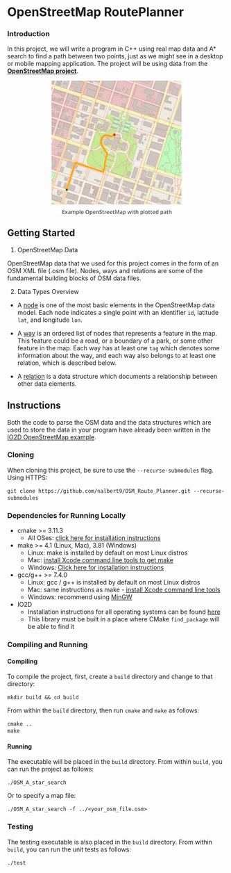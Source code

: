 #  OpenStreetMap RoutePlanner

### Introduction
In this project, we will write a program in C++ using real map data and A* search to find a path between two points, just as we might see in a desktop or mobile mapping application. The project will be using data from the [**OpenStreetMap project**](https://www.openstreetmap.org/#map=6/46.449/2.210).

<p align="center"> 
    <img src="Assets/OSM.jpg" align="middle" alt="drawing" width="300px"> 
</p>

## Getting Started

1. OpenStreetMap Data

OpenStreetMap data that we used for this project comes in the form of an OSM XML file (.osm file). Nodes, ways and relations are some of the fundamental building blocks of OSM data files.

2. Data Types Overview

- A [node](https://wiki.openstreetmap.org/wiki/Node) is one of the most basic elements in the OpenStreetMap data model. Each node indicates a single point with an identifier `id`, latitude `lat`, and longitude `lon`.

- A [way](https://wiki.openstreetmap.org/wiki/Way) is an ordered list of nodes that represents a feature in the map. This feature could be a road, or a boundary of a park, or some other feature in the map. Each way has at least one `tag` which denotes some information about the way, and each way also belongs to at least one relation, which is described below.

- A [relation](https://wiki.openstreetmap.org/wiki/Relation) is a data structure which documents a relationship between other data elements.

## Instructions

Both the code to parse the OSM data and the data structures which are used to store the data in your program have already been written in the [IO2D OpenStreetMap example](https://github.com/cpp-io2d/P0267_RefImpl/tree/master/P0267_RefImpl/Samples/maps).

### Cloning

When cloning this project, be sure to use the `--recurse-submodules` flag. Using HTTPS:
```
git clone https://github.com/nalbert9/OSM_Route_Planner.git --recurse-submodules
```

### Dependencies for Running Locally
* cmake >= 3.11.3
  * All OSes: [click here for installation instructions](https://cmake.org/install/)
* make >= 4.1 (Linux, Mac), 3.81 (Windows)
  * Linux: make is installed by default on most Linux distros
  * Mac: [install Xcode command line tools to get make](https://developer.apple.com/xcode/features/)
  * Windows: [Click here for installation instructions](http://gnuwin32.sourceforge.net/packages/make.htm)
* gcc/g++ >= 7.4.0
  * Linux: gcc / g++ is installed by default on most Linux distros
  * Mac: same instructions as make - [install Xcode command line tools](https://developer.apple.com/xcode/features/)
  * Windows: recommend using [MinGW](http://www.mingw.org/)
* IO2D
  * Installation instructions for all operating systems can be found [here](https://github.com/cpp-io2d/P0267_RefImpl/blob/master/BUILDING.md)
  * This library must be built in a place where CMake `find_package` will be able to find it

### Compiling and Running

#### Compiling
To compile the project, first, create a `build` directory and change to that directory:
```
mkdir build && cd build
```
From within the `build` directory, then run `cmake` and `make` as follows:
```
cmake ..
make
```
#### Running
The executable will be placed in the `build` directory. From within `build`, you can run the project as follows:
```
./OSM_A_star_search
```
Or to specify a map file:
```
./OSM_A_star_search -f ../<your_osm_file.osm>
```

### Testing

The testing executable is also placed in the `build` directory. From within `build`, you can run the unit tests as follows:
```
./test
```
